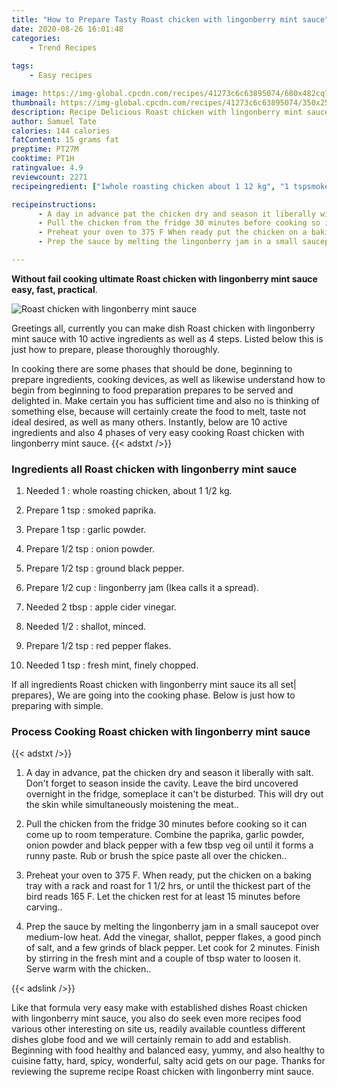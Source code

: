 ```yaml
---
title: "How to Prepare Tasty Roast chicken with lingonberry mint sauce"
date: 2020-08-26 16:01:48
categories:
    - Trend Recipes
    
tags:
    - Easy recipes

image: https://img-global.cpcdn.com/recipes/41273c6c63895074/680x482cq70/roast-chicken-with-lingonberry-mint-sauce-recipe-main-photo.jpg
thumbnail: https://img-global.cpcdn.com/recipes/41273c6c63895074/350x250cq70/roast-chicken-with-lingonberry-mint-sauce-recipe-main-photo.jpg
description: Recipe Delicious Roast chicken with lingonberry mint sauce with 10 ingredients and 4 stages of easy cooking.
author: Samuel Tate
calories: 144 calories
fatContent: 15 grams fat
preptime: PT27M
cooktime: PT1H
ratingvalue: 4.9
reviewcount: 2271
recipeingredient: ["1whole roasting chicken about 1 12 kg", "1 tspsmoked paprika", "1 tspgarlic powder", "1/2 tsponion powder", "1/2 tspground black pepper", "1/2 cuplingonberry jam Ikea calls it a spread", "2 tbspapple cider vinegar", "1/2shallot minced", "1/2 tspred pepper flakes", "1 tspfresh mint finely chopped"]

recipeinstructions: 
      - A day in advance pat the chicken dry and season it liberally with salt Dont forget to season inside the cavity Leave the bird uncovered overnight in the fridge someplace it cant be disturbed This will dry out the skin while simultaneously moistening the meat 
      - Pull the chicken from the fridge 30 minutes before cooking so it can come up to room temperature Combine the paprika garlic powder onion powder and black pepper with a few tbsp veg oil until it forms a runny paste Rub or brush the spice paste all over the chicken 
      - Preheat your oven to 375 F When ready put the chicken on a baking tray with a rack and roast for 1 12 hrs or until the thickest part of the bird reads 165 F Let the chicken rest for at least 15 minutes before carving 
      - Prep the sauce by melting the lingonberry jam in a small saucepot over mediumlow heat Add the vinegar shallot pepper flakes a good pinch of salt and a few grinds of black pepper Let cook for 2 minutes Finish by stirring in the fresh mint and a couple of tbsp water to loosen it Serve warm with the chicken

---
```




**Without fail cooking ultimate Roast chicken with lingonberry mint sauce easy, fast, practical**. 


![Roast chicken with lingonberry mint sauce](https://img-global.cpcdn.com/recipes/41273c6c63895074/680x482cq70/roast-chicken-with-lingonberry-mint-sauce-recipe-main-photo.jpg "Roast chicken with lingonberry mint sauce")




Greetings all, currently you can make dish Roast chicken with lingonberry mint sauce with 10 active ingredients as well as 4 steps. Listed below this is just how to prepare, please thoroughly thoroughly.

In cooking there are some phases that should be done, beginning to prepare ingredients, cooking devices, as well as likewise understand how to begin from beginning to food preparation prepares to be served and delighted in. Make certain you has sufficient time and also no is thinking of something else, because will certainly create the food to melt, taste not ideal desired, as well as many others. Instantly, below are 10 active ingredients and also 4 phases of very easy cooking Roast chicken with lingonberry mint sauce.
{{< adstxt />}}

### Ingredients all Roast chicken with lingonberry mint sauce


1. Needed 1 : whole roasting chicken, about 1 1/2 kg.

1. Prepare 1 tsp : smoked paprika.

1. Prepare 1 tsp : garlic powder.

1. Prepare 1/2 tsp : onion powder.

1. Prepare 1/2 tsp : ground black pepper.

1. Prepare 1/2 cup : lingonberry jam (Ikea calls it a spread).

1. Needed 2 tbsp : apple cider vinegar.

1. Needed 1/2 : shallot, minced.

1. Prepare 1/2 tsp : red pepper flakes.

1. Needed 1 tsp : fresh mint, finely chopped.



If all ingredients Roast chicken with lingonberry mint sauce its all set| prepares}, We are going into the cooking phase. Below is just how to preparing with simple.

### Process Cooking Roast chicken with lingonberry mint sauce

{{< adstxt />}}


1. A day in advance, pat the chicken dry and season it liberally with salt. Don&#39;t forget to season inside the cavity. Leave the bird uncovered overnight in the fridge, someplace it can&#39;t be disturbed. This will dry out the skin while simultaneously moistening the meat..



1. Pull the chicken from the fridge 30 minutes before cooking so it can come up to room temperature. Combine the paprika, garlic powder, onion powder and black pepper with a few tbsp veg oil until it forms a runny paste. Rub or brush the spice paste all over the chicken..



1. Preheat your oven to 375 F. When ready, put the chicken on a baking tray with a rack and roast for 1 1/2 hrs, or until the thickest part of the bird reads 165 F. Let the chicken rest for at least 15 minutes before carving..



1. Prep the sauce by melting the lingonberry jam in a small saucepot over medium-low heat. Add the vinegar, shallot, pepper flakes, a good pinch of salt, and a few grinds of black pepper. Let cook for 2 minutes. Finish by stirring in the fresh mint and a couple of tbsp water to loosen it. Serve warm with the chicken..





{{< adslink />}}

Like that formula very easy make with established dishes Roast chicken with lingonberry mint sauce, you also do seek even more recipes food various other interesting on site us, readily available countless different dishes globe food and we will certainly remain to add and establish. Beginning with food healthy and balanced easy, yummy, and also healthy to cuisine fatty, hard, spicy, wonderful, salty acid gets on our page. Thanks for reviewing the supreme recipe Roast chicken with lingonberry mint sauce.
